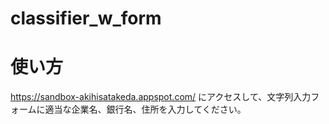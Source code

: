 # classifier_w_form
# 使い方
https://sandbox-akihisatakeda.appspot.com/
にアクセスして、文字列入力フォームに適当な企業名、銀行名、住所を入力してください。
